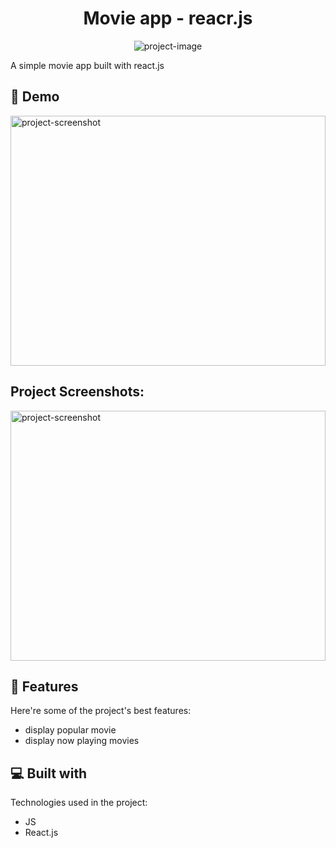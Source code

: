 <h1 align="center" id="title">Movie app - reacr.js</h1>

<p align="center"><img src="https://socialify.git.ci/alaa745/movies-react.js/image?language=1&amp;owner=1&amp;name=1&amp;stargazers=1&amp;theme=Light" alt="project-image"></p>

<p id="description">A simple movie app built with react.js</p>

<h2>🚀 Demo</h2>

<img src="https://res.cloudinary.com/dnjyjohze/video/upload/v1737416516/Screen_Recording_2025-01-21_at_1.25.26_AM_idh1o9.mov" alt="project-screenshot" width="100%" height="400/">


<h2>Project Screenshots:</h2>

<img src="https://res.cloudinary.com/dnjyjohze/image/upload/v1737416307/Screenshot_2025-01-21_at_1.25.03_AM_sgjfo8.png" alt="project-screenshot" width="100%" height="400/">


  
  
<h2>🧐 Features</h2>

Here're some of the project's best features:

*   display popular movie
*   display now playing movies

  
  
<h2>💻 Built with</h2>

Technologies used in the project:

*   JS
*   React.js
